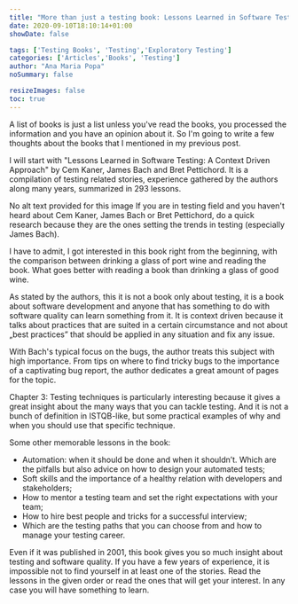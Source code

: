 ```yaml
---
title: "More than just a testing book: Lessons Learned in Software Testing: A Context Driven Approach"
date: 2020-09-10T18:10:14+01:00
showDate: false

tags: ['Testing Books', 'Testing','Exploratory Testing']
categories: ['Articles','Books', 'Testing']
author: "Ana Maria Popa"
noSummary: false

resizeImages: false
toc: true
---
```

A list of books is just a list unless you've read the books, you processed the information and you have an opinion about it. So I'm going to write a few thoughts about the books that I mentioned in my previous post.

I will start with "Lessons Learned in Software Testing: A Context Driven Approach" by Cem Kaner, James Bach and Bret Pettichord. It is a compilation of testing related stories, experience gathered by the authors along many years, summarized in 293 lessons.

No alt text provided for this image
If you are in testing field and you haven't heard about Cem Kaner, James Bach or Bret Pettichord, do a quick research because they are the ones setting the trends in testing (especially James Bach).

I have to admit, I got interested in this book right from the beginning, with the comparison between drinking a glass of port wine and reading the book. What goes better with reading a book than drinking a glass of good wine.

As stated by the authors, this it is not a book only about testing, it is a book about software development and anyone that has something to do with software quality can learn something from it. It is context driven because it talks about practices that are suited in a certain circumstance and not about „best practices” that should be applied in any situation and fix any issue.

With Bach's typical focus on the bugs, the author treats this subject with high importance. From tips on where to find tricky bugs to the importance of a captivating bug report, the author dedicates a great amount of pages for the topic.

Chapter 3: Testing techniques is particularly interesting because it gives a great insight about the many ways that you can tackle testing. And it is not a bunch of definition in ISTQB-like, but some practical examples of why and when you should use that specific technique.

Some other memorable lessons in the book:

- Automation: when it should be done and when it shouldn’t. Which are the pitfalls but also advice on how to design your automated tests;
- Soft skills and the importance of a healthy relation with developers and stakeholders;
- How to mentor a testing team and set the right expectations with your team;
- How to hire best people and tricks for a successful interview;
- Which are the testing paths that you can choose from and how to manage your testing career.

Even if it was published in 2001, this book gives you so much insight about testing and software quality. If you have a few years of experience, it is impossible not to find yourself in at least one of the stories. Read the lessons in the given order or read the ones that will get your interest. In any case you will have something to learn.